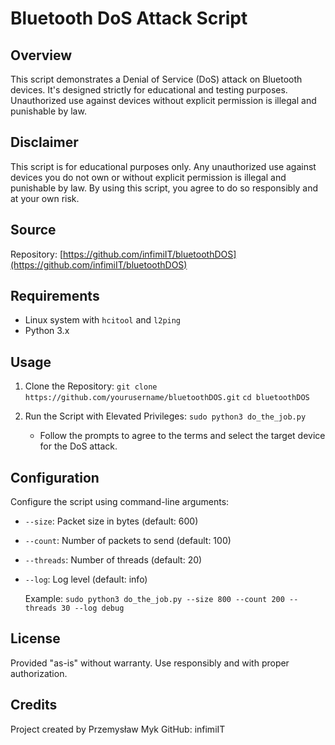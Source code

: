 # Bluetooth DoS Attack Script

## Overview
This script demonstrates a Denial of Service (DoS) attack on Bluetooth devices. It's designed strictly for educational and testing purposes. Unauthorized use against devices without explicit permission is illegal and punishable by law.

## Disclaimer
This script is for educational purposes only. Any unauthorized use against devices you do not own or without explicit permission is illegal and punishable by law. By using this script, you agree to do so responsibly and at your own risk.

## Source
Repository: [https://github.com/infimiIT/bluetoothDOS](https://github.com/infimiIT/bluetoothDOS)

## Requirements
- Linux system with `hcitool` and `l2ping`
- Python 3.x

## Usage
1. Clone the Repository:
   `git clone https://github.com/yourusername/bluetoothDOS.git`
   `cd bluetoothDOS`

2. Run the Script with Elevated Privileges:
   `sudo python3 do_the_job.py`
   - Follow the prompts to agree to the terms and select the target device for the DoS attack.

## Configuration
Configure the script using command-line arguments:
- `--size`: Packet size in bytes (default: 600)
- `--count`: Number of packets to send (default: 100)
- `--threads`: Number of threads (default: 20)
- `--log`: Log level (default: info)

   Example:
   `sudo python3 do_the_job.py --size 800 --count 200 --threads 30 --log debug`

## License
Provided "as-is" without warranty. Use responsibly and with proper authorization.

## Credits
Project created by Przemysław Myk
GitHub: infimiIT
